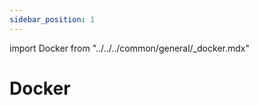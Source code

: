 ```yaml
---
sidebar_position: 1
---
```


import Docker from "../../../common/general/\_docker.mdx"

# Docker

<Docker />
